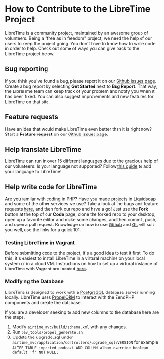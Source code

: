 # How to Contribute to the LibreTime Project

LibreTime is a community project, maintained by an awesome group of volunteers. Being a "free as in freedom" project,
we need the help of our users to keep the project going. You don't have to know how to write code in order to help.
Check out some of ways you can give back to the LibreTime project below.

## Bug reporting

If you think you've found a bug, please report it on our [Github issues page](https://github.com/LibreTime/libretime/issues/new/choose).
Create a bug report by selecting **Get Started** next to **Bug Report**. That way, the LibreTime team can keep track of
your problem and notify you when it has been fixed. You can also suggest
improvements and new features for LibreTime on that site.

## Feature requests

Have an idea that would make LibreTime even better than it is right now? Start a **Feature request** on our
[Github issues page](https://github.com/LibreTime/libretime/issues/new/choose).

## Help translate LibreTime

LibreTime can run in over 15 different languages due to the gracious help of our volunteers. Is your language not
supported? Follow [this guide](interface-localization) to add your language to LibreTime!

## Help write code for LibreTime

Are you familar with coding in PHP? Have you made projects in Liquidsoap and some of the other services we use?
Take a look at the bugs and feature requests [here](https://github.com/LibreTime/libretime/issues), and then
fork our repo and have a go! Just use the **Fork** button at the top of our **Code** page, clone the forked repo to
your desktop, open up a favorite editor and make some changes, and then commit, push, and open a pull request.
Knowledge on how to use [Github](https://guides.github.com/activities/hello-world/) and [Git](https://git-scm.com/docs/gittutorial)
will suit you well, use the links for a quick 101.

### Testing LibreTime in Vagrant

Before submitting code to the project, it's a good idea to test it first. To do this, it's easiest to install
LibreTime in a virtural machine on your local system or in a cloud VM. Instructions on how to set up a virtural
instance of LibreTime with Vagrant are located [here](vagrant).

### Modifying the Database
LibreTime is designed to work with a [PostgreSQL](https://www.postgresql.org/) database server running locally.
LibreTime uses [PropelORM](http://propelorm.org) to interact with the ZendPHP components and create the database.

If you are a developer seeking to add new columns to the database here are the steps.

1. Modify `airtime_mvc/build/schema.xml` with any changes.
2. Run `dev_tools/propel_generate.sh`
3. Update the upgrade.sql under `airtime_mvc/application/controllers/upgrade_sql/VERSION` for example
 `ALTER TABLE imported_podcast ADD COLUMN album_override boolean default 'f' NOT NULL;`